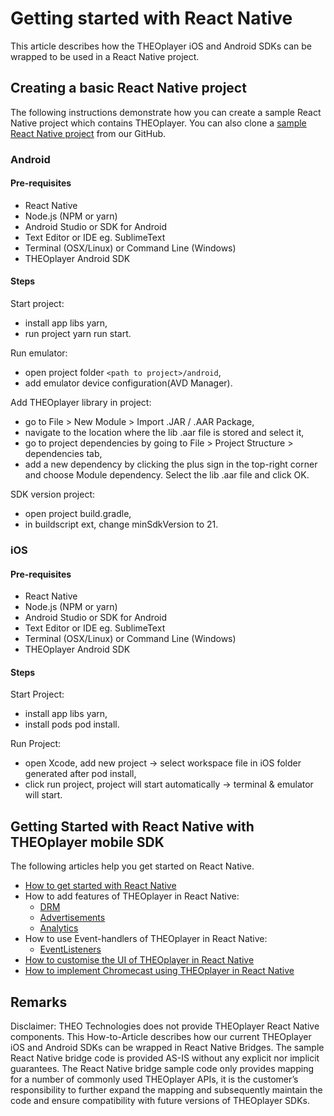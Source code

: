 # Getting started with React Native

This article describes how the THEOplayer iOS and Android SDKs can be wrapped to be used in a React Native project. 

## Creating a basic React Native project

The following instructions demonstrate how you can create a sample React Native project which contains THEOplayer. You can also clone a [sample React Native project](https://github.com/THEOplayer/samples-react-native) from our GitHub.

### Android

#### Pre-requisites

- React Native
- Node.js (NPM or yarn)
- Android Studio or SDK for Android
- Text Editor or IDE eg. SublimeText
- Terminal (OSX/Linux) or Command Line (Windows)
- THEOplayer Android SDK 

#### Steps

Start project:

- install app libs yarn,
- run project yarn run start.

Run emulator:

- open project folder `<path to project>/android`,
- add emulator device configuration(AVD Manager).

Add THEOplayer library in  project:
- go to File > New Module > Import .JAR / .AAR Package,
- navigate to the location where the lib .aar file is stored and select it,
- go to project dependencies by going to File > Project Structure > dependencies tab,
- add a new dependency by clicking the plus sign in the top-right corner and choose Module dependency. Select the lib .aar file and click OK.

SDK version project:

- open project build.gradle,
- in buildscript ext, change minSdkVersion to 21.

### iOS

#### Pre-requisites

- React Native
- Node.js (NPM or yarn)
- Android Studio or SDK for Android
- Text Editor or IDE eg. SublimeText
- Terminal (OSX/Linux) or Command Line (Windows)
- THEOplayer Android SDK 

#### Steps

Start Project:

- install app libs yarn,
- install pods pod install.

Run Project:

- open Xcode, add new project -> select workspace file in iOS folder generated after pod install,
- click run project, project will start automatically -> terminal & emulator will start.

## Getting Started with React Native with THEOplayer mobile SDK

The following articles help you get started on React Native.

- [How to get started with React Native](./01-how-to-get-started-with-theo.md)
- How to add features of THEOplayer in React Native:
    - [DRM](./02-drm.md)
    - [Advertisements](./05-advertisements.md)
    - [Analytics](./08-analytics.md)
- How to use Event-handlers of THEOplayer in React Native:
    - [EventListeners](./04-event-listeners.md)
- [How to customise the UI of THEOplayer in React Native](./06-custom-ui.md)
- [How to implement Chromecast using THEOplayer in React Native](./07-chromecast.md)


## Remarks
Disclaimer: THEO Technologies does not provide THEOplayer React Native components. This How-to-Article describes how our current THEOplayer iOS and Android SDKs can be wrapped in React Native Bridges. The sample React Native bridge code is provided AS-IS without any explicit nor implicit guarantees. The React Native bridge sample code only provides mapping for a number of commonly used THEOplayer APIs, it is the customer’s responsibility to further expand the mapping and subsequently maintain the code and ensure compatibility with future versions of THEOplayer SDKs.
